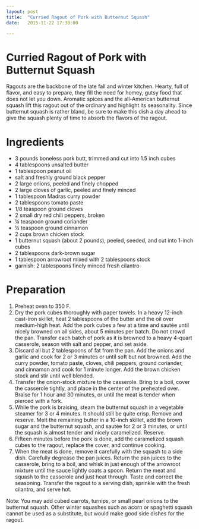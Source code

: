 ```yaml
---
layout: post
title:  "Curried Ragout of Pork with Butternut Squash"
date:   2015-11-22 17:30:00

---
```

# Curried Ragout of Pork with Butternut Squash

Ragouts are the backbone of the late fall and winter kitchen.  Hearty, full of flavor, and easy to prepare, they fill the need for homey, gutsy food that does not let you down.  Aromatic spices and the all-American butternut squash lift this ragout out of the ordinary and highlight its seasonality.  Since butternut squash is rather bland, be sure to make this dish a day ahead to give the squash plenty of time to absorb the flavors of the ragout.

# Ingredients

*	3 pounds boneless pork butt, trimmed and cut into 1.5 inch cubes
*	4 tablespoons unsalted butter
*	1 tablespoon peanut oil
*	salt and freshly ground black pepper
*	2 large onions, peeled and finely chopped
*	2 large cloves of garlic, peeled and finely minced
*	1 tablespoon Madras curry powder
*	2 tablespoons tomato paste
*	1/8 teaspoon ground cloves
*	2 small dry red chili peppers, broken
*	¼ teaspoon ground coriander
*	¼ teaspoon ground cinnamon
*	2 cups brown chicken stock
*	1 butternut squash (about 2 pounds), peeled, seeded, and cut into 1-inch cubes
*	2 tablespoons dark-brown sugar
*	1 tablespoon arrowroot mixed with 2 tablespoons stock
*	garnish: 2 tablespoons finely minced fresh cilantro

# Preparation

1.	Preheat oven to 350 F.
2.	Dry the pork cubes thoroughly with paper towels. In a heavy 12-inch cast-iron skillet, heat 2 tablespoons of the butter and the oil over medium-high heat.  Add the pork cubes a few at a time and sautée until nicely browned on all sides, about 5 minutes per batch.  Do not crowd the pan. Transfer each batch of pork as it is browned to a heavy 4-quart casserole, season with salt and pepper, and set aside.
3.	Discard all but 2 tablespoons of fat from the pan.  Add the onions and garlic and cook for 2 or 3 minutes or until soft but not browned.  Add the curry powder, tomato paste, cloves, chili peppers, ground coriander, and cinnamon and cook for 1 minute longer.  Add the brown chicken stock and stir until well blended.
4.	Transfer the onion-stock mixture to the casserole.  Bring to a boil, cover the casserole tightly, and place in the center of the preheated over.  Braise for 1 hour and 30 minutes, or until the meat is tender when pierced with a fork.
5.	While the pork is braising, steam the butternut squash in a vegetable steamer for 3 or 4 minutes. It should still be quite crisp.  Remove and reserve.  Melt the remaining butter in a 10-inch skillet, add the brown sugar and the butternut squash, and sautée for 2 or 3 minutes, or until the squash is almost tender and nicely caramelized.  Reserve.
6.	Fifteen minutes before the pork is done, add the caramelized squash cubes to the ragout, replace the cover, and continue cooking.
7.	When the meat is done, remove it carefully with the squash to a side dish.  Carefully degrease the pan juices.  Return the pan juices to the casserole, bring to a boil, and whisk in just enough of the arrowroot mixture until the sauce lightly coats a spoon.  Return the meat and squash to the casserole and just heat through.  Taste and correct the seasoning.  Transfer the ragout to a serving dish, sprinkle with the fresh cilantro, and serve hot.

Note: You may add cubed carrots, turnips, or small pearl onions to the butternut squash.  Other winter squashes such as acorn or spaghetti squash cannot be used as a substitute, but would make good side dishes for the ragout.

